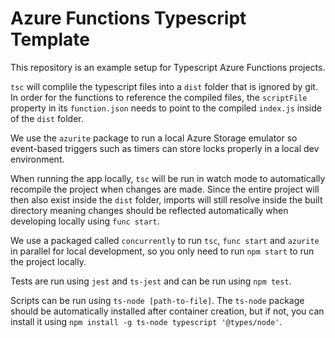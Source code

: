 # Azure Functions Typescript Template

This repository is an example setup for Typescript Azure Functions projects.

`tsc` will complile the typescript files into a `dist` folder that is ignored by git.
In order for the functions to reference the compiled files, the `scriptFile` property in its `function.json` needs to point to the compiled `index.js` inside of the `dist` folder.

We use the `azurite` package to run a local Azure Storage emulator so event-based triggers such as timers can store locks properly in a local dev environment.

When running the app locally, `tsc` will be run in watch mode to automatically recompile the project when changes are made. Since the entire project will then also exist inside the `dist` folder, imports will still resolve inside the built directory meaning changes should be reflected automatically when developing locally using `func start`.

We use a packaged called `concurrently` to run `tsc`, `func start` and `azurite` in parallel for local development, so you only need to run `npm start` to run the project locally. 

Tests are run using `jest` and `ts-jest` and can be run using `npm test`.

Scripts can be run using `ts-node [path-to-file]`. The `ts-node` package should be automatically installed after container creation, but if not, you can install it using `npm install -g ts-node typescript '@types/node'`.